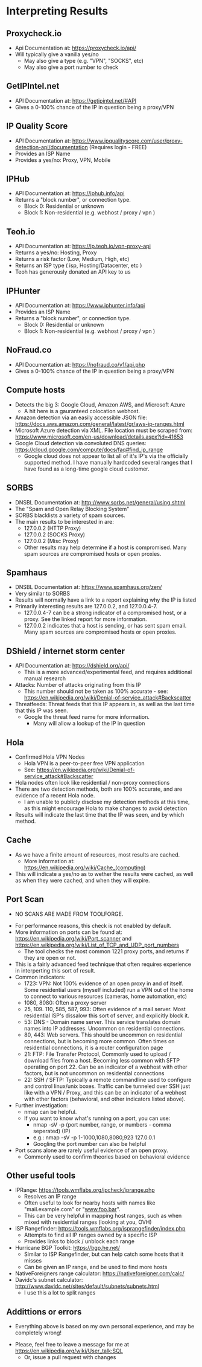 # Interpreting Results

## Proxycheck.io

- Api Documentation at: https://proxycheck.io/api/
- Will typically give a vanilla yes/no
	- May also give a type (e.g. "VPN", "SOCKS", etc)
	- May also give a port number to check

## GetIPIntel.net

- API Documentation at: https://getipintel.net/#API
- Gives a 0-100% chance of the IP in question being a proxy/VPN

## IP Quality Score

- API Documentation at: https://www.ipqualityscore.com/user/proxy-detection-api/documentation (Requires login - FREE)
- Provides an ISP Name
- Provides a yes/no: Proxy, VPN, Mobile

## IPHub

- API Documentation at: https://iphub.info/api
- Returns a "block number", or connection type.
	- Block 0: Residential or unknown
	- Block 1: Non-residential (e.g. webhost / proxy / vpn )

## Teoh.io

- API Documentation at: https://ip.teoh.io/vpn-proxy-api
- Returns a yes/no: Hosting, Proxy
- Returns a risk factor (Low, Medium, High, etc)
- Returns an ISP type ( isp, Hosting/Datacenter, etc )
- Teoh has generously donated an API key to us

## IPHunter

- API Documentation at: https://www.iphunter.info/api
- Provides an ISP Name
- Returns a "block number", or connection type.
	- Block 0: Residential or unknown
	- Block 1: Non-residential (e.g. webhost / proxy / vpn )

## NoFraud.co

- API Documentation at: https://nofraud.co/v1/api.php
- Gives a 0-100% chance of the IP in question being a proxy/VPN

## Compute hosts

- Detects the big 3: Google Cloud, Amazon AWS, and Microsoft Azure
	- A hit here is a gauranteed colocation webhost.
- Amazon detection via an easily accessible JSON file: https://docs.aws.amazon.com/general/latest/gr/aws-ip-ranges.html
- Microsoft Azure detection via XML. File location must be scraped from: https://www.microsoft.com/en-us/download/details.aspx?id=41653
- Google Cloud detection via convoluted DNS queries: https://cloud.google.com/compute/docs/faq#find_ip_range
	- Google cloud does not appear to list all of it's IP's via the officially supported method. I have manually hardcoded several ranges that I have found as a long-time google cloud customer.

## SORBS

- DNSBL Documentation at: http://www.sorbs.net/general/using.shtml
- The "Spam and Open Relay Blocking System"
- SORBS blacklists a variety of spam sources.
- The main results to be interested in are: 
	- 127.0.0.2 (HTTP Proxy)
	- 127.0.0.2 (SOCKS Proxy)
	- 127.0.0.2 (Misc Proxy)
	- Other results may help determine if a host is compromised. Many spam sources are compromised hosts or open proxies.

## Spamhaus

- DNSBL Documentation at: https://www.spamhaus.org/zen/
- Very similar to SORBS
- Results will normally have a link to a report explaining why the IP is listed
- Primarily interesting results are 127.0.0.2, and 127.0.0.4-7.
	- 127.0.0.4-7 can be a strong indicator of a compromised host, or a proxy. See the linked report for more information.
	- 127.0.0.2 indicates that a host is sending, or has sent spam email. Many spam sources are compromised hosts or open proxies.

## DShield / internet storm center

- API Documentation at: https://dshield.org/api/
	- This is a more advanced/experimental feed, and requires additional manual research
- Attacks: Number of attacks originating from this IP
	- This number should not be taken as 100% accurate - see: https://en.wikipedia.org/wiki/Denial-of-service_attack#Backscatter
- Threatfeeds: Threat feeds that this IP appears in, as well as the last time that this IP was seen. 
	- Google the threat feed name for more information.
		- Many will allow a lookup of the IP in question

## Hola

- Confirmed Hola VPN Nodes
	- Hola VPN is a peer-to-peer free VPN application
	- See: https://en.wikipedia.org/wiki/Denial-of-service_attack#Backscatter
- Hola nodes often look like residential / non-proxy connections
- There are two detection methods, both are 100% accurate, and are evidence of a recent Hola node.
	- I am unable to publicly disclose my detection methods at this time, as this might encourage Hola to make changes to avoid detection
- Results will indicate the last time that the IP was seen, and by which method.

## Cache

- As we have a finite amount of resources, most results are cached.
	- More information at: https://en.wikipedia.org/wiki/Cache_(computing)
- This will indicate a yes/no as to wether the results were cached, as well as when they were cached, and when they will expire.

## Port Scan

* NO SCANS ARE MADE FROM TOOLFORGE.
- For performance reasons, this check is not enabled by default.
- More information on ports can be found at: https://en.wikipedia.org/wiki/Port_scanner and https://en.wikipedia.org/wiki/List_of_TCP_and_UDP_port_numbers
	- The tool checks the most common 1221 proxy ports, and returns if they are open or not.
- This is a fairly advanced feed technique that often requires experience in interperting this sort of result.
- Common indicators:
	- 1723: VPN: Not 100% evidence of an open proxy in and of itself. Some residential users (myself included) run a VPN out of the home to connect to various resources (cameras, home automation, etc)
	- 1080, 8080: Often a proxy server
	- 25, 109. 110, 585, 587, 993: Often evidence of a mail server. Most residential ISP's dissalow this sort of server, and explicitly block it.
	- 53: DNS - Domain name server. This service translates domain names into IP addresses. Uncommon on residential connections.
	- 80, 443: Web servers. This should be uncommon on residential connections, but is becoming more common. Often times on residential connections, it is a router configuration page
	- 21: FTP: File Transfer Protocol, Commonly used to upload / download files from a host. Becoming less common with SFTP operating on port 22. Can be an indicator of a webhost with other factors, but is not uncommon on residential connections
	- 22: SSH / SFTP: Typically a remote commandline used to configure and control linux/unix boxes. Traffic can be tunneled over SSH just like with a VPN / Proxy, and this can be an indicator of a webhost with other factors (behavioral, and other indicators listed above).
- Further investigation:
	- nmap can be helpful.
	- If you want to know what's running on a port, you can use:
		- nmap -sV -p (port number, range, or numbers - comma seperated) (IP)
		- e.g.: nmap -sV -p 1-1000,1080,8080,923 127.0.0.1
		- Googling the port number can also be helpful
- Port scans alone are rarely useful evidence of an open proxy.
	- Commonly used to confirm theories based on behavioral evidence

## Other useful tools

- IPRange: https://tools.wmflabs.org/ipcheck/iprange.php
	- Resolves an IP range
	- Often useful to look for nearby hosts with names like "mail.example.com" or "www.foo.bar".
	- This can be very helpful in mapping host ranges, such as when mixed with residential ranges (looking at you, OVH)
- ISP Rangefinder: https://tools.wmflabs.org/isprangefinder/index.php
	- Attempts to find all IP ranges owned by a specific ISP
	- Provides links to block / unblock each range
- Hurricane BGP Toolkit: https://bgp.he.net/
	- Similar to ISP Rangefinder, but can help catch some hosts that it misses
	- Can be given an IP range, and be used to find more hosts
 - NativeForeigners range calculator: https://nativeforeigner.com/calc/
 - Davidc's subnet calculator: http://www.davidc.net/sites/default/subnets/subnets.html
 	- I use this a lot to split ranges
## Addittions or errors

* Everything above is based on my own personal experience, and may be completely wrong!
- Please, feel free to leave a message for me at https://en.wikipedia.org/wiki/User_talk:SQL
	- Or, issue a pull request with changes

